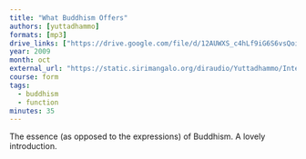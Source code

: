 ```yaml
---
title: "What Buddhism Offers"
authors: [yuttadhammo]
formats: [mp3]
drive_links: ["https://drive.google.com/file/d/12AUWXS_c4hLf9iG6S6vsQoizuaqYKfN6/view?usp=drivesdk"]
year: 2009
month: oct
external_url: "https://static.sirimangalo.org/diraudio/Yuttadhammo/Internet/091019_WhatBuddhismOffers.mp3"
course: form
tags:
  - buddhism
  - function
minutes: 35
---
```


The essence (as opposed to the expressions) of Buddhism. A lovely introduction.
